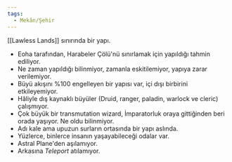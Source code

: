 ```yaml
---
tags:
  - Mekân/Şehir
---  
```

  
[[Lawless Lands]] sınırında bir yapı.  
  
- Eoha tarafından, Harabeler Çölü'nü sınırlamak için yapıldığı tahmin ediliyor.  
- Ne zaman yapıldığı bilinmiyor, zamanla eskitilemiyor, yapıya zarar verilemiyor.  
- Büyü akışını %100 engelleyen bir yapısı var, içi dışı birbirini etkileyemiyor.  
- Hâliyle dış kaynaklı büyüler (Druid, ranger, paladin, warlock ve cleric) çalışmıyor.  
- Çok büyük bir transmutation wizard, İmparatorluk oraya gittiğinden beri orada yaşıyor. Ne oldu bilinmiyor.  
- Adı kale ama upuzun surların ortasında bir yapı aslında.  
- Yüzlerce, binlerce insanın yaşayabileceği odalar var.  
- Astral Plane'den aşılamıyor.  
- Arkasına *Teleport* atılamıyor.